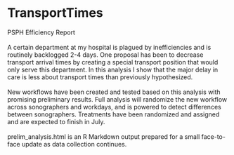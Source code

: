 # TransportTimes
PSPH Efficiency Report
</br>
</br>
A certain department at my hospital is plagued by inefficiencies and is routinely backlogged 2-4 days. One proposal has been to decrease transport arrival times by creating a special transport position that would only serve this department. In this analysis I show that the major delay in care is less about transport times than previously hypothesized. 
</br>
</br>
New workflows have been created and tested based on this analysis with promising preliminary results. Full analysis will randomize the new workflow across sonographers and workdays, and is powered to detect differences between sonographers. Treatments have been randomized and assigned and are expected to finish in July.
</br>
</br>
prelim_analysis.html is an R Markdown output prepared for a small face-to-face update as data collection continues. 

